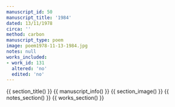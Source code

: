 ```yaml
---
manuscript_id: 50
manuscript_title: '1984'
dated: 13/11/1978
circa: ''
method: carbon
manuscript_type: poem
image: poem1978-11-13-1984.jpg
notes: null
works_included:
- work_id: 131
  altered: 'no'
  edited: 'no'
---
```


{{ section_title() }}
{{ manuscript_info() }}
{{ section_image() }}
{{ notes_section() }}
{{ works_section() }}
